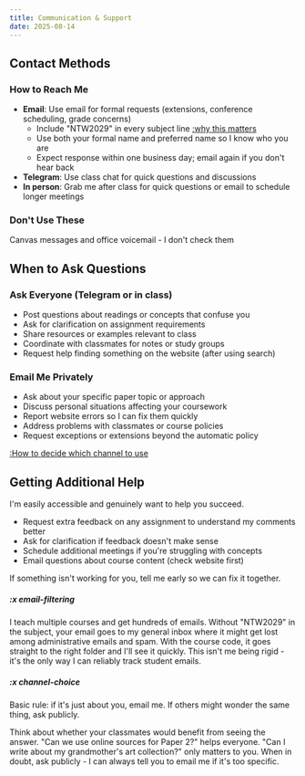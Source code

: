 ```yaml
---
title: Communication & Support
date: 2025-08-14
---
```


## Contact Methods

### How to Reach Me

- **Email**: Use email for formal requests (extensions, conference scheduling, grade concerns)
  - Include "NTW2029" in every subject line [:why this matters](#x-email-filtering)
  - Use both your formal name and preferred name so I know who you are
  - Expect response within one business day; email again if you don't hear back
- **Telegram**: Use class chat for quick questions and discussions
- **In person**: Grab me after class for quick questions or email to schedule longer meetings

### Don't Use These

Canvas messages and office voicemail - I don't check them

## When to Ask Questions

### Ask Everyone (Telegram or in class)

- Post questions about readings or concepts that confuse you
- Ask for clarification on assignment requirements
- Share resources or examples relevant to class
- Coordinate with classmates for notes or study groups
- Request help finding something on the website (after using search)

### Email Me Privately

- Ask about your specific paper topic or approach
- Discuss personal situations affecting your coursework
- Report website errors so I can fix them quickly
- Address problems with classmates or course policies
- Request exceptions or extensions beyond the automatic policy

[:How to decide which channel to use](#x-channel-choice)

## Getting Additional Help

I'm easily accessible and genuinely want to help you succeed.

- Request extra feedback on any assignment to understand my comments better
- Ask for clarification if feedback doesn't make sense
- Schedule additional meetings if you're struggling with concepts
- Email questions about course content (check website first)

If something isn't working for you, tell me early so we can fix it together.

##### :x email-filtering

I teach multiple courses and get hundreds of emails. Without "NTW2029" in the subject, your email goes to my general inbox where it might get lost among administrative emails and spam. With the course code, it goes straight to the right folder and I'll see it quickly. This isn't me being rigid - it's the only way I can reliably track student emails.

##### :x channel-choice

Basic rule: if it's just about you, email me. If others might wonder the same thing, ask publicly.

Think about whether your classmates would benefit from seeing the answer. "Can we use online sources for Paper 2?" helps everyone. "Can I write about my grandmother's art collection?" only matters to you. When in doubt, ask publicly - I can always tell you to email me if it's too specific.